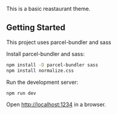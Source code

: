 This is a basic reastaurant theme.

## Getting Started

This project uses parcel-bundler and sass

Install parcel-bundler and sass:

```bash
npm install -D parcel-bundler sass
npm install normalize.css
```

Run the development server:

```bash
npm run dev
```

Open [http://localhost:1234](http://localhost:1234) in a browser.
